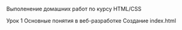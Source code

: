 Выполенение домашних работ по курсу HTML/CSS

Урок 1 Основные понятия в веб-разработке
Создание index.html
